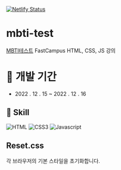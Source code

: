 [![Netlify Status](https://api.netlify.com/api/v1/badges/1ef2c2eb-5686-4b8c-a0ea-577d71538a80/deploy-status)](https://app.netlify.com/sites/fancy-brioche-a39d18/deploys)
# mbti-test
[MBTI테스트](https://mbti-test-sy.netlify.app/)
FastCampus HTML, CSS, JS 강의

# 📅 개발 기간
- 2022 . 12 . 15 ~ 2022 . 12 . 16

## 📌 Skill
<img alt="HTML" src="https://img.shields.io/badge/HTML-E34F26.svg?style=for-the-badge&logo=HTML5&logoColor=white"/> <img alt="CSS3" src="https://img.shields.io/badge/CSS3-1572B6.svg?style=for-the-badge&logo=CSS3&logoColor=white"/> <img alt="Javascript" src="https://img.shields.io/badge/JavaScript-F7DF1E.svg?style=for-the-badge&logo=JavaScript&logoColor=white"/>


## Reset.css

각 브라우저의 기본 스타일을 초기화합니다.